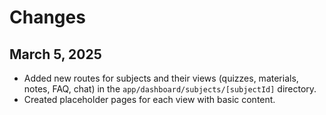 # Changes

## March 5, 2025

- Added new routes for subjects and their views (quizzes, materials, notes, FAQ, chat) in the `app/dashboard/subjects/[subjectId]` directory.
- Created placeholder pages for each view with basic content.